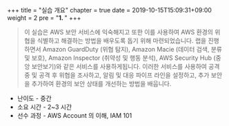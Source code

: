 +++
title = "실습 개요"
chapter = true
date = 2019-10-15T15:09:31+09:00
weight = 2
pre = "<b>1. </b>"
+++


> 이 실습은 AWS 보안 서비스에 익숙해지고 또한 이를 사용하여 AWS 환경의 위협을 식별하고 해결하는 방법을 배우도록 돕기 위해 마련되었습니다. 랩을 진행하면서 Amazon GuardDuty (위협 탐지), Amazon Macie (데이터 검색, 분류 및 보호), Amazon Inspector (취약성 및 행동 분석), AWS Security Hub (중앙 보안보기)와 같은 서비스를 사용하게됩니다. 이러한 서비스를 사용하여 공격 중 및 공격 후 위협을 조사하고, 알림 및 대응 파이프 라인을 설정하고, 추가 보안을 추가하여 환경의 보안 상태를 개선하는 방법을 배웁니다.

 - 난이도 - 중간
 - 소요 시간 - 2~3 시간
 - 선수 과정 - AWS Account 의 이해, IAM 101


